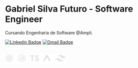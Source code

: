 # Gabriel Silva Futuro - Software Engineer


Cursando Engenharia de Software @Ampli.


[![Linkedin Badge](https://img.shields.io/badge/-Gabriel%20Silva-42D3FF?style=flat-square&logo=Linkedin&logoColor=white&link=https://www.linkedin.com/in/gabriels5g/)](https://www.linkedin.com/in/gabriels5g/) 
[![Gmail Badge](https://img.shields.io/badge/-gabrielspxls@gmail.com-42D3FF?style=flat-square&logo=Gmail&logoColor=white&link=mailto:gabrielspxls@gmail.com)](mailto:gabrielspxls@gmail.com)

<div style="display: inline_block"><br>
  <img align="center" alt="tecnologia" width="200" src="./assets/tecno.svg">
</div

 
